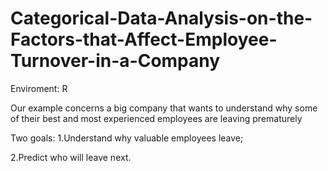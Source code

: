# Categorical-Data-Analysis-on-the-Factors-that-Affect-Employee-Turnover-in-a-Company
Enviroment: R

Our example concerns a big company that wants to understand why some of their best and most experienced employees are leaving prematurely

Two goals:
1.Understand why valuable employees leave;

2.Predict who will leave next.
